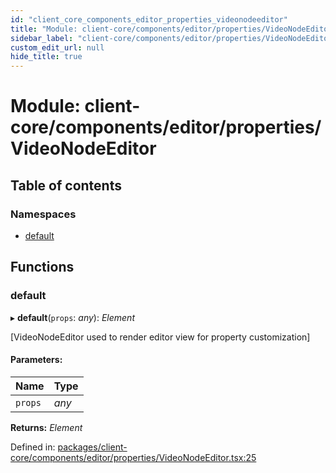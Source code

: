 ```yaml
---
id: "client_core_components_editor_properties_videonodeeditor"
title: "Module: client-core/components/editor/properties/VideoNodeEditor"
sidebar_label: "client-core/components/editor/properties/VideoNodeEditor"
custom_edit_url: null
hide_title: true
---
```


# Module: client-core/components/editor/properties/VideoNodeEditor

## Table of contents

### Namespaces

- [default](client_core_components_editor_properties_videonodeeditor.default.md)

## Functions

### default

▸ **default**(`props`: *any*): *Element*

[VideoNodeEditor used to render editor view for property customization]

#### Parameters:

Name | Type |
:------ | :------ |
`props` | *any* |

**Returns:** *Element*

Defined in: [packages/client-core/components/editor/properties/VideoNodeEditor.tsx:25](https://github.com/xr3ngine/xr3ngine/blob/9d253dc38/packages/client-core/components/editor/properties/VideoNodeEditor.tsx#L25)
